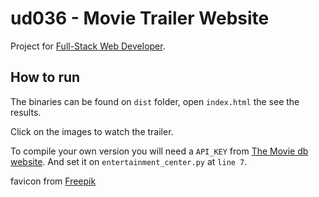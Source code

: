 # ud036 - Movie Trailer Website

Project for [Full-Stack Web Developer](https://br.udacity.com/course/full-stack-web-developer-nanodegree--nd004#).

## How to run

The binaries can be found on `dist` folder, open `index.html` the see the results.

Click on the images to watch the trailer.

To compile your own version you will need a `API_KEY` from [The Movie db website](https://www.themoviedb.org). And set it on `entertainment_center.py` at `line 7`.

favicon from [Freepik](https://www.freepik.com/free-vector/coloured-tomato-design_938844.htm)